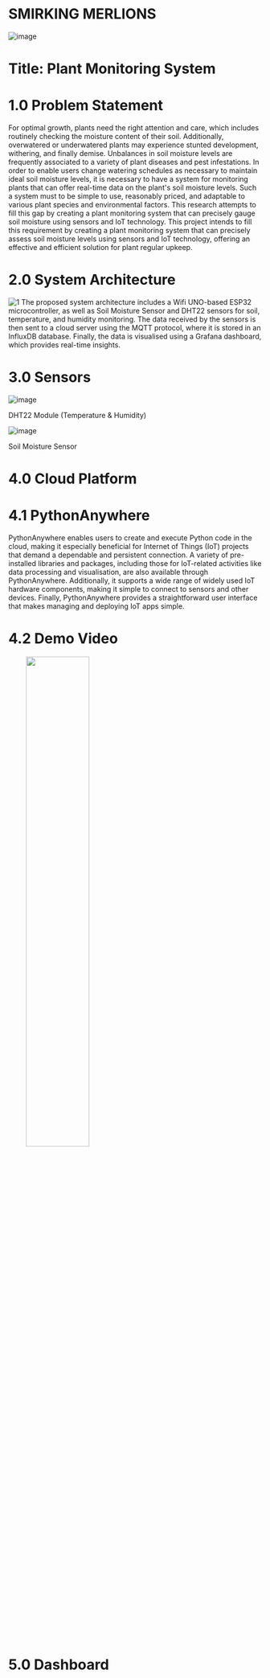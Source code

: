 # SMIRKING MERLIONS

![image](https://github.com/zuhairie0101/merlionsrepo/assets/81571413/4d521ccd-2532-49ac-87a5-aa51b92a6d94)


# Title: Plant Monitoring System


# 1.0 Problem Statement
For optimal growth, plants need the right attention and care, which includes routinely checking the moisture content of their soil. Additionally, overwatered or underwatered plants may experience stunted development, withering, and finally demise. Unbalances in soil moisture levels are frequently associated to a variety of plant diseases and pest infestations. In order to enable users change watering schedules as necessary to maintain ideal soil moisture levels, it is necessary to have a system for monitoring plants that can offer real-time data on the plant's soil moisture levels. Such a system must to be simple to use, reasonably priced, and adaptable to various plant species and environmental factors. This research attempts to fill this gap by creating a plant monitoring system that can precisely gauge soil moisture using sensors and IoT technology. This project intends to fill this requirement by creating a plant monitoring system that can precisely assess soil moisture levels using sensors and IoT technology, offering an effective and efficient solution for plant regular upkeep.


# 2.0 System Architecture

![1](https://github.com/zuhairie0101/merlionsrepo/assets/111034231/465ec732-5140-42ed-900a-15196c9ecc50)
The proposed system architecture includes a Wifi UNO-based ESP32 microcontroller, as well as Soil Moisture Sensor and DHT22 sensors for soil, temperature, and humidity monitoring. The data received by the sensors is then sent to a cloud server using the MQTT protocol, where it is stored in an InfluxDB database. Finally, the data is visualised using a Grafana dashboard, which provides real-time insights.

# 3.0 Sensors

![image](https://github.com/zuhairie0101/merlionsrepo/assets/81571413/66d7bd18-fdea-46b6-9e82-2ae27f4ae166)

DHT22 Module (Temperature & Humidity)

![image](https://github.com/zuhairie0101/merlionsrepo/assets/81571413/71d1d291-3405-40e0-8c7f-9d10d7d7de42)

Soil Moisture Sensor

# 4.0 Cloud Platform
# 4.1 PythonAnywhere
PythonAnywhere enables users to create and execute Python code in the cloud, making it especially beneficial for Internet of Things (IoT) projects that demand a dependable and persistent connection. A variety of pre-installed libraries and packages, including those for IoT-related activities like data processing and visualisation, are also available through PythonAnywhere. Additionally, it supports a wide range of widely used IoT hardware components, making it simple to connect to sensors and other devices. Finally, PythonAnywhere provides a straightforward user interface that makes managing and deploying IoT apps simple.

# 4.2 Demo Video
&nbsp;&nbsp;&nbsp;&nbsp;&nbsp;&nbsp;&nbsp;&nbsp; [<img src="https://www.youtube.com/embed/hqlntHXRmWw.jpg" width="50%">](https://youtu.be/hqlntHXRmWw "Click this to open video")


# 5.0 Dashboard

